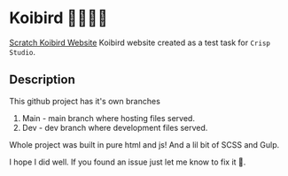 # Koibird 🧑🏼‍💻🥤
[Scratch Koibird Website](https://ybogdanq.github.io/Koibird/) 
Koibird website created as a test task for `Crisp Studio`.

## Description
This github project has it's own branches
1. Main - main branch where hosting files served.
2. Dev - dev branch where development files served.

Whole project was built in pure html and js! 
And a lil bit of SCSS and Gulp.

I hope I did well. If you found an issue just let me know to fix it 🙂.
